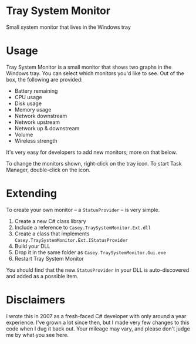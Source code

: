 # Tray System Monitor
Small system monitor that lives in the Windows tray

# Usage
Tray System Monitor is a small monitor that shows two graphs in the Windows tray. You can select which monitors you'd like to see. Out of the box, the following are provided:

* Battery remaining
* CPU usage
* Disk usage
* Memory usage
* Network downstream
* Network upstream
* Network up & downstream
* Volume
* Wireless strength

It's very easy for developers to add new monitors; more on that below.

To change the monitors shown, right-click on the tray icon. To start Task Manager, double-click on the icon.

# Extending
To create your own monitor – a `StatusProvider` – is very simple.

1. Create a new C# class library
2. Include a reference to `Casey.TraySystemMonitor.Ext.dll`
3. Create a class that implements `Casey.TraySystemMonitor.Ext.IStatusProvider`
4. Build your DLL
5. Drop it in the same folder as `Casey.TraySystemMonitor.Gui.exe`
6. Restart Tray System Monitor

You should find that the new `StatusProvider` in your DLL is auto-discovered and added as a possible item.

# Disclaimers
I wrote this in 2007 as a fresh-faced C# developer with only around a year experience. I've grown a lot since then, but I made very few changes to this code when I dug it back out. Your mileage may vary, and please don't judge me by what you see here.
